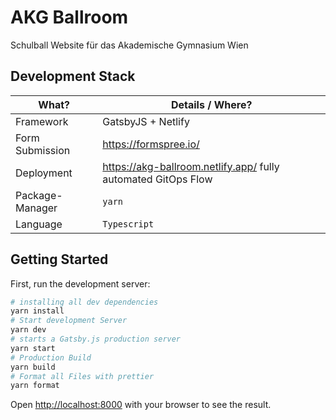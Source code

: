 # AKG Ballroom

Schulball Website für das Akademische Gymnasium Wien

## Development Stack

| What?           | Details / Where?                                              |
| --------------- | ------------------------------------------------------------- |
| Framework       | GatsbyJS + Netlify                                            |
| Form Submission | https://formspree.io/                                         |
| Deployment      | https://akg-ballroom.netlify.app/ fully automated GitOps Flow |
| Package-Manager | `yarn`                                                        |
| Language        | `Typescript`

## Getting Started

First, run the development server:

```bash
# installing all dev dependencies
yarn install
# Start development Server
yarn dev
# starts a Gatsby.js production server
yarn start
# Production Build
yarn build
# Format all Files with prettier
yarn format

```

Open [http://localhost:8000](http://localhost:8000) with your browser to see the result.
